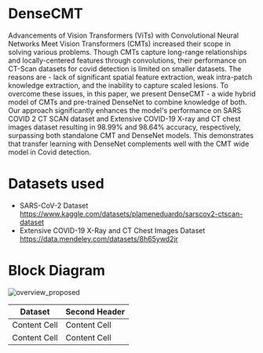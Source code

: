 # DenseCMT

Advancements of Vision Transformers (ViTs) with Convolutional Neural Networks Meet Vision Transformers (CMTs) increased their scope in solving various problems. Though CMTs capture long-range relationships and locally-centered features through convolutions, their performance on CT-Scan datasets for covid detection is limited on smaller datasets. The reasons are - lack of significant spatial feature extraction, weak intra-patch knowledge extraction, and the inability to capture scaled lesions. To overcome these issues, in this paper, we present DenseCMT - a wide hybrid model of CMTs and pre-trained DenseNet to combine knowledge of both. Our approach significantly enhances the model's performance on SARS COVID 2 CT SCAN dataset and Extensive COVID-19 X-ray and CT chest images dataset resulting in 98.99% and 98.64% accuracy,  respectively, surpassing both standalone CMT and DenseNet models. This demonstrates that transfer learning with DenseNet complements well with the CMT wide model in Covid detection.

# Datasets used
* SARS-CoV-2 Dataset  https://www.kaggle.com/datasets/plameneduardo/sarscov2-ctscan-dataset
* Extensive COVID-19 X-Ray and CT Chest Images Dataset  https://data.mendeley.com/datasets/8h65ywd2jr

# Block Diagram
![overview_proposed](https://user-images.githubusercontent.com/75313778/224008118-66fa5f1b-105d-4c5a-9601-825b64a6ba3e.jpg)

Dataset  | Second Header
------------- | -------------
Content Cell  | Content Cell
Content Cell  | Content Cell
